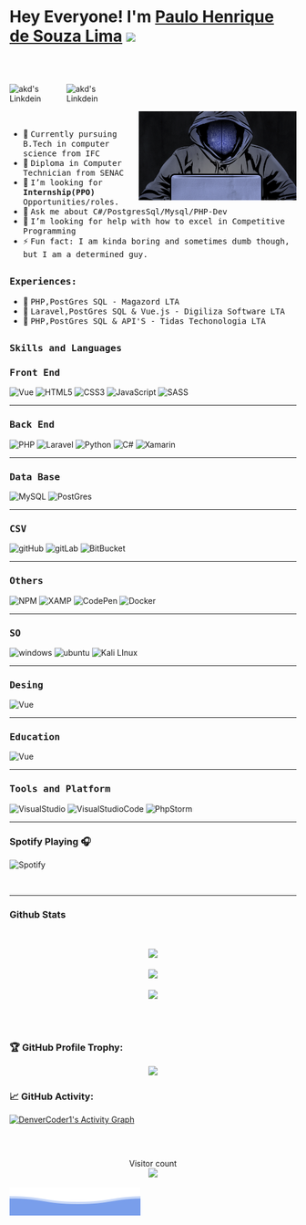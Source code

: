 # Hey Everyone! I'm [Paulo Henrique de Souza Lima](https://github.com/paulo4676) <img src="https://github.com/himanshusharma89/himanshusharma89/blob/master/Hi.gif" width="25px">

<br><br>

<a href="https://www.linkedin.com/in/paulo-henrique-de-souza-lima-3b230b196/">
  <img align="left" alt="akd's Linkdein" width="100px" src="https://img.shields.io/badge/LinkedIn-0077B5?style=for-the-badge&logo=linkedin&logoColor=white" />
</a>

<a href="https://api.whatsapp.com/send/?phone=5511948142034&text&app_absent=0">
  <img align="left" alt="akd's Linkdein" width="100px" src="https://img.shields.io/badge/WhatsApp-25D366?style=for-the-badge&logo=whatsapp&logoColor=white" />
</a>

<br><br>

<div>
<img align="right" src="https://github.com/paulo4676/paulo4676/blob/main/imgs/hacker2.gif" width="55%"/>
  <br>

- 👷 <samp>Currently pursuing B.Tech in computer science from IFC 
- 🔭 <samp>Diploma in Computer Technician from SENAC
- 💼 <samp>I’m looking for **Internship(PPO)** Opportunities/roles.
- 💬 <samp>Ask me about C#/PostgresSql/Mysql/PHP-Dev
- 🤔 <samp>I’m looking for help with how to excel in Competitive Programming
- ⚡ <samp>Fun fact: I am kinda boring and sometimes dumb though, but I am a determined guy.
</div>

##

<div>
<h3><b><samp>Experiences:</samp></b></h3>
  
  - 💼 <samp>PHP,PostGres SQL - Magazord LTA<br>
  - 💼 <samp> Laravel,PostGres SQL & Vue.js  - Digiliza Software LTA<br>
  - 💼 <samp> PHP,PostGres SQL & API'S  - Tidas Techonologia LTA<br>
  
</div>

##
<h3><b><samp>Skills and Languages</samp></b></h3>
  
 
  <h3><b><samp>Front End</samp></b></h3>
  
  ![Vue](https://img.shields.io/badge/Vue.js-35495E?style=for-the-badge&logo=vue-dot-js&logoColor=4FC08D)
  ![HTML5](https://img.shields.io/badge/HTML5-E34F26?style=for-the-badge&logo=html5&logoColor=white)
  ![CSS3](https://img.shields.io/badge/CSS3-1572B6?style=for-the-badge&logo=css3&logoColor=white)
  ![JavaScript](https://img.shields.io/badge/JavaScript-323330?style=for-the-badge&logo=javascript&logoColor=F7DF1E)
  ![SASS](https://img.shields.io/badge/Sass-CC6699?style=for-the-badge&logo=sass&logoColor=white)
  
   <hr>  
  
  
  <h3><b><samp>Back End</samp></b></h3>
  
  ![PHP](https://img.shields.io/badge/PHP-777BB4?style=for-the-badge&logo=php&logoColor=white)
  ![Laravel](https://img.shields.io/badge/Laravel-FF2D20?style=for-the-badge&logo=laravel&logoColor=white)
  ![Python](https://img.shields.io/badge/Python-3776AB?style=for-the-badge&logo=python&logoColor=white)
  ![C#](https://img.shields.io/badge/C%23-239120?style=for-the-badge&logo=c-sharp&logoColor=white)
  ![Xamarin](https://img.shields.io/badge/Xamarin-3498DB?style=for-the-badge&logo=xamarin&logoColor=white)
  
   <hr>  
  
  
  <h3><b><samp>Data Base</samp></b></h3>
  
  ![MySQL](https://img.shields.io/badge/MySQL-00000F?style=for-the-badge&logo=mysql&logoColor=white)
  ![PostGres](https://img.shields.io/badge/PostgreSQL-316192?style=for-the-badge&logo=postgresql&logoColor=white)
  
   <hr>  
  
  
  <h3><b><samp>CSV</samp></b></h3>
  
  ![gitHub](https://img.shields.io/badge/GitHub-100000?style=for-the-badge&logo=github&logoColor=white)
  ![gitLab](https://img.shields.io/badge/GitLab-330F63?style=for-the-badge&logo=gitlab&logoColor=white)
  ![BitBucket](https://img.shields.io/badge/Bitbucket-330F63?style=for-the-badge&logo=bitbucket&logoColor=white)
  
   <hr>  
  
 
  <h3><b><samp>Others</samp></b></h3>
  
  ![NPM](https://img.shields.io/badge/npm-CB3837?style=for-the-badge&logo=npm&logoColor=white)
  ![XAMP](https://img.shields.io/badge/Xampp-F37623?style=for-the-badge&logo=xampp&logoColor=white)
  ![CodePen](https://img.shields.io/badge/Codepen-000000?style=for-the-badge&logo=codepen&logoColor=white)
  ![Docker](https://img.shields.io/badge/Docker-2CA5E0?style=for-the-badge&logo=docker&logoColor=white)
  
   <hr>  
  
  
   <h3><b><samp>SO</samp></b></h3>
  
  ![windows](https://img.shields.io/badge/Windows-0078D6?style=for-the-badge&logo=windows&logoColor=white)
  ![ubuntu]( https://img.shields.io/badge/Ubuntu-E95420?style=for-the-badge&logo=ubuntu&logoColor=white)
  ![Kali LInux](https://img.shields.io/badge/Kali_Linux-557C94?style=for-the-badge&logo=kali-linux&logoColor=white)
  
   <hr>  
  
  
  <h3><b><samp>Desing</samp></b></h3>
  
  ![Vue](https://img.shields.io/badge/Adobe%20XD-470137?style=for-the-badge&logo=Adobe%20XD&logoColor=#FF61F6)
  
 <hr>   

 
 <h3><b><samp>Education</samp></b></h3> 
  
   ![Vue](https://img.shields.io/badge/Udemy-EC5252?style=for-the-badge&logo=Udemy&logoColor=white)
  
 <hr>   

<h3><b><samp>Tools and Platform</samp></b></h3>

![VisualStudio](https://img.shields.io/badge/Visual_Studio-5C2D91?style=for-the-badge&logo=visual%20studio&logoColor=white)
![VisualStudioCode](https://img.shields.io/badge/Visual_Studio_Code-0078D4?style=for-the-badge&logo=visual%20studio%20code&logoColor=white)
![PhpStorm](https://img.shields.io/badge/phpstorm-143?style=for-the-badge&logo=phpstorm&logoColor=black&color=black&labelColor=darkorchid)
  
<hr> 
  
### Spotify Playing 🎧

![Spotify](https://novatorem.vercel.app/api/spotify)

<br/>
 
<hr>
  
### Github Stats
  
<p align="center">
  <a href="https://github.com/paulo4676"><span>
    <br></br>
    <img height="48%" src="https://github-readme-stats.vercel.app/api?username=paulo4676&count_private=true&show_icons=true&theme=great-gatsby&&include_all_commits=true"/>
    <br></br>
    <img width="48%" src="https://github-readme-streak-stats.herokuapp.com?user=paulo4676&theme=dark&hide_border=false&fire=DD2727" />
    <br></br>
    <img height="48%" src="https://github-readme-stats-eight-theta.vercel.app/api/top-langs/?username=paulo4676&hide=html,css,javascript,scss&layout=compact&langs_count=8&theme=great-gatsby"/>
  <br></br>
    </span></a>
</p>
  
<br>
  
### 🏆 GitHub Profile Trophy:
<p align="center">
<a href="https://github.com/ryo-ma/github-profile-trophy">
  <img width=800 src="https://github-profile-trophy.vercel.app/?username=paulo4676&column=8&theme=onedark&no-frame=true&no-bg=true"/>
</a>
</p>

### 📈 GitHub Activity:
  <a href="https://github.com/paulo4676/github-readme-activity-graph"><img alt="DenverCoder1's Activity Graph" src="https://activity-graph.herokuapp.com/graph?username=paulo4676&bg_color=1F222E&color=F8D866&line=F85D7F&point=FFFFFF&hide_border=true" /></a>

<br>  

##
<p align="center"> 
  Visitor count<br>
  <img src="https://profile-counter.glitch.me/amandewatnitrr/count.svg" />
</p>
  
![](https://github.com/paulo4676/paulo4676/blob/main/imgs/bottom_header.svg)
